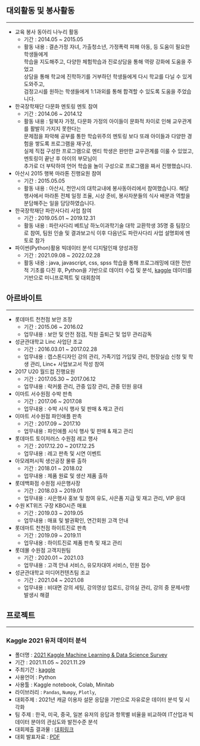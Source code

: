 ## 대외활동 및 봉사활동
<hr>

- 교육 봉사 동아리 나누리 활동
  + 기간 : 2014.05 ~ 2015.05
  + 활동 내용 : 결손가정 자녀, 가출청소년, 가정폭력 피해 아동, 등 도움이 필요한 학생들에게<br>학습을 지도해주고, 다양한 체험학습과 진로상담을 통해 역량 강화에 도움을 주었고<br>
  상담을 통해 학교에 진학하기를 거부하던 학생들에게 다시 학교를 다닐 수 있게 도와주고,<br> 검정고시를 원하는 학생들에게 1:1과외를 통해 합격할 수 있도록 도움을 주었습니다.
- 한국장학재단 다문화 멘토링 멘토 참여
  + 기간 : 2014.06 ~ 2014.12
  + 활동 내용 : 탈북자 가정, 다문화 가정의 아이들이 문화적 차이로 인해 교우관계를 활발히 가지지 못한다는<br>문제점을 파악해 공부를 통한 학습위주의 멘토링 보다 또래 아이들과 다양한 경험을 쌓도록 프로그램을 재구성,<br>
  실제 직접 구성한 프로그램으로 멘티 학생은 완만한 교우관계를 이룰 수 있었고, 멘토링이 끝난 후 아이의 부모님이 <br> 추가로 더 부탁하여 언어 학습을 놀이 구성으로 프로그램을 짜서 진행했습니다.
- 아산시 2015 행복 마라톤 진행요원 참여
  + 기간 : 2015.05.05
  + 활동 내용 : 아산시, 천안시의 대학교내에 봉사동아리에서 참여했습니다. 해당 행사에서 마라톤 전체 일정 조율, 시상 준비, 봉사자분들의 식사 배분과 역할을 분담해주는 일을 담당하였습니다.
- 한국장학재단 파란사다리 사업 참여
  + 기간 : 2019.05.01 ~ 2019.12.31
  + 활동 내용 : 파란사다리 베트남 하노이과학기술 대학 교환학생 35명 중 팀장으로 참여, 팀원 인솔 및 결과보고식 이후 다음년도 파란사다리 사업 설명회에 멘토로 참가
- 파이썬(Python)활용 빅데이터 분석 디지털인재 양성과정
  + 기간 : 2021.09.08 ~ 2022.02.28
  + 활동 내용 : java, javascript, css, spss 학습을 통해 프로그래밍에 대한 전반적 기초를 다진 후, Python을 기반으로 데이터 수집 및 분석, [kaggle](https://www.kaggle.com/) 데이터를 기반으로 미니프로젝트 및 대회참여
## 아르바이트
<hr>

- 롯데마트 천천점 보안 조장
  + 기간 : 2015.06 ~ 2016.02
  + 업무내용 : 보안 및 안전 점검, 직원 출퇴근 및 업무 관리감독
- 성균관대학교 Linc 사업단 조교
  + 기간 : 2016.03.01 ~ 2017.02.28
  + 업무내용 : 캡스톤디자인 강의 관리, 가족기업 가입및 관리, 현장실습 신청 및 학생 관리, Linc+ 사업보고서 작성 참여
- 2017 U20 월드컵 진행요원
  + 기간 : 2017.05.30 ~ 2017.06.12
  + 업무내용 : 락커룸 관리, 관중 입장 관리, 관중 민원 응대
- 이마트 서수원점 수박 판촉
  + 기간 : 2017.06 ~ 2017.08
  + 업무내용 : 수박 시식 행사 및 판매 & 재고 관리
- 이마트 서수원점 파인애플 판촉
  + 기간 : 2017.09 ~ 2017.10
  + 업무내용 : 파인애플 시식 행사 및 판매 & 재고 관리
- 롯데마트 토이저러스 수원점 레고 행사
  + 기간 : 2017.12.20 ~ 2017.12.25
  + 업무내용 : 레고 판촉 및 시연 이벤트
- 아모레퍼시픽 생산공장 물류 출하
  + 기간 : 2018.01 ~ 2018.02
  + 업무내용 : 제품 원료 및 생산 제품 출하
- 롯데백화점 수원점 사은행사장
  + 기간 : 2018.03 ~ 2019.01
  + 업무내용 : 사은행사 홍보 및 참여 유도, 사은품 지급 및 재고 관리, VIP 응대
- 수원 KT위즈 구장 KBO시즌 매표
  + 기간 : 2019.03 ~ 2019.05
  + 업무내용 : 매표 및 발권확인, 연간회원 고객 안내
- 롯데마트 천천점 하이트진로 판촉
  + 기간 : 2019.09 ~ 2019.11
  + 업무내용 : 하이트진로 제품 판촉 및 재고 관리
- 롯데몰 수원점 고객지원팀
  + 기간 : 2020.01 ~ 2021.03
  + 업무내용 : 고객 안내 서비스, 유모차대여 서비스, 민원 접수
- 성균관대학교 미디어컨텐츠팀 조교
  + 기간 : 2021.04 ~ 2021.08
  + 업무내용 : 비대면 강의 세팅, 강의영상 업로드, 강의실 관리, 강의 중 문제사항 발생시 해결
## 프로젝트
<hr>

### Kaggle 2021 유저 데이터 분석
- 폴더명 : [2021 Kaggle Machine Learning & Data Science Survey](https://github.com/kimgoden/project/tree/main/2021%20Kaggle%20Machine%20Learning%20%26%20Data%20Science%20Survey)
- 기간 : 2021.11.05 ~ 2021.11.29
- 주최기간 : [kaggle](https://www.kaggle.com/)
- 사용언어 : Python
- 사용툴 : Kaggle notebook, Colab, Minitab
- 라이브러리 : `Pandas`, `Numpy`, `Plotly`,
- 대회주제 : 2021년 캐글 이용자 설문 응답을 기반으로 자유로운 데이터 분석 및 시각화
- 팀 주제 : 한국, 미국, 중국, 일본 유저의 응답과 항목별 비율을 비교하여 IT산업과 빅데이터 분야의 관심도와 발전수준 분석
- 대회제출 결과물 : [대회링크](https://www.kaggle.com/kimgoden/comparative-analysis-of-kor-ch-jap-and-usa)
- 대회 발표자료 : [PDF](https://github.com/kimgoden/project/blob/main/2021%20Kaggle%20Machine%20Learning%20%26%20Data%20Science%20Survey/docs/Kaggle_%ED%95%9C%EC%A4%91%EC%9D%BCVS%EB%AF%B8%EA%B5%AD_%EB%B9%84%EA%B5%90%EB%B6%84%EC%84%9D%20%EC%B5%9C%EC%A2%85%EB%B3%B8.pdf)
